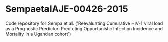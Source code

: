 # SempaetalAJE-00426-2015
Code repository for Sempa et al. ('Reevaluating Cumulative HIV-1 viral load as a Prognostic Predictor: Predicting Opportunistic Infection Incidence and Mortality in a Ugandan cohort')

